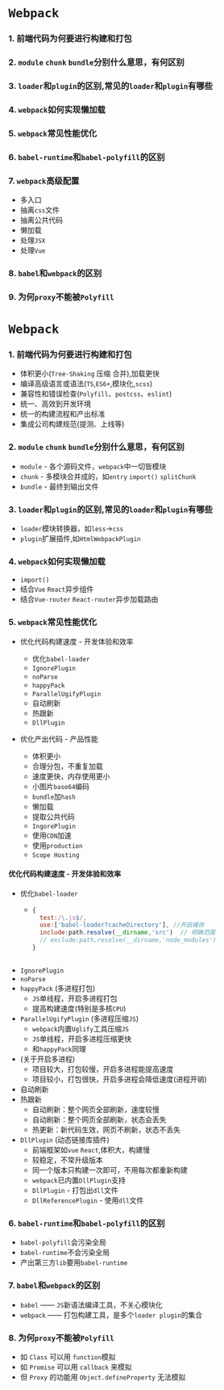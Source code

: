 # `Webpack`
### 1. 前端代码为何要进行构建和打包

### 2. `module` `chunk` `bundle`分别什么意思，有何区别

### 3. `loader`和`plugin`的区别,常见的`loader`和`plugin`有哪些

### 4. `webpack`如何实现懒加载

### 5. `webpack`常见性能优化

### 6. `babel-runtime`和`babel-polyfill`的区别

### 7. `webpack`高级配置
 - 多入口
 - 抽离`css`文件
 - 抽离公共代码
 - 懒加载
 - 处理`JSX`
 - 处理`Vue`

### 8. `babel`和`webpack`的区别

### 9. 为何`proxy`不能被`Polyfill`


# `Webpack`
### 1. 前端代码为何要进行构建和打包
 - 体积更小(`Tree-Shaking` 压缩 合并),加载更快
 - 编译高级语言或语法(`TS`,`ES6+`,模块化,`scss`)
 - 兼容性和错误检查(`Polyfill`、`postcss`、`eslint`)
 - 统一、高效到开发环境
 - 统一的构建流程和产出标准
 - 集成公司构建规范(提测、上线等)

### 2. `module` `chunk` `bundle`分别什么意思，有何区别
 - `module` - 各个源码文件，`webpack`中一切皆模块
 - `chunk` - 多模块合并成的，如`entry` `import()` `splitChunk`
 - `bundle` - 最终到输出文件

### 3. `loader`和`plugin`的区别,常见的`loader`和`plugin`有哪些
 - `loader`模块转换器，如`less`->`css`
 - `plugin`扩展插件,如`HtmlWebpackPlugin`

### 4. `webpack`如何实现懒加载
- `import()`
- 结合`Vue` `React`异步组件
- 结合`Vue-router` `React-router`异步加载路由

### 5. `webpack`常见性能优化
 - 优化代码构建速度 - 开发体验和效率
    - 优化`babel-loader`
    - `IgnorePlugin`
    - `noParse`
    - `happyPack`
    - `ParallelUgifyPlugin`
    - 自动刷新
    - 热跟新
    - `DllPlugin`

 - 优化产出代码 - 产品性能
   - 体积更小
   - 合理分包，不重复加载
   - 速度更快，内存使用更小
   - 小图片`base64`编码
   - `bundle`加`hash`
   - 懒加载
   - 提取公共代码
   - `IngorePlugin`
   - 使用`CDN`加速
   - 使用`production`
   - `Scope Hosting`


#### 优化代码构建速度 - 开发体验和效率
- 优化`babel-loader`
  - ```js
    {
      test:/\.js$/,
      use:['babel-loader?cacheDirectory'], //开启缓存
      include:path.resolve(__dirname,'src')  // 明确范围
      // exclude:path.resolve(__dirname,'node_modules')
    }
    
  ```
- `IgnorePlugin`
- `noParse`
- `happyPack` (多进程打包)
  - `JS`单线程，开启多进程打包
  - 提高构建速度(特别是多核`CPU`)
- `ParallelUgifyPlugin` (多进程压缩`JS`)
  - `webpack`内置`Uglify`工具压缩`JS`
  - `JS`单线程，开启多进程压缩更快
  - 和`happyPack`同理
- (关于开启多进程)
  - 项目较大，打包较慢，开启多进程能提高速度
  - 项目较小，打包很快，开启多进程会降低速度(进程开销)
- 自动刷新
- 热跟新
  - 自动刷新：整个网页全部刷新，速度较慢
  - 自动刷新：整个网页全部刷新，状态会丢失
  - 热更新：新代码生效，网页不刷新，状态不丢失
- `DllPlugin` (动态链接库插件)
  - 前端框架如`vue` `React`,体积大，构建慢
  - 较稳定，不常升级版本
  - 同一个版本只构建一次即可，不用每次都重新构建
  - `webpack`已内置`DllPlugin`支持
  - `DllPlugin` - 打包出`dll`文件
  - `DllReferencePlugin` - 使用`dll`文件  

### 6. `babel-runtime`和`babel-polyfill`的区别
- `babel-polyfill`会污染全局
- `babel-runtime`不会污染全局
- 产出第三方`lib`要用`babel-runtime`

### 7. `babel`和`webpack`的区别
 - `babel` —— `JS`新语法编译工具，不关心模块化
 - `webpack` —— 打包构建工具，是多个`loader plugin`的集合 

### 8. 为何`proxy`不能被`Polyfill`
 - 如 `Class` 可以用 `function`模拟
 - 如 `Promise` 可以用 `callback` 来模拟
 - 但 `Proxy` 的功能用 `Object.defineProperty` 无法模拟
